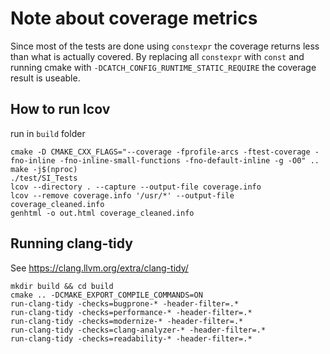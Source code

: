 # Note about coverage metrics

Since most of the tests are done using `constexpr` the coverage returns less than what is actually covered. By replacing all `constexpr` with `const` and running cmake with `-DCATCH_CONFIG_RUNTIME_STATIC_REQUIRE`  the coverage result is useable.

## How to run lcov

run in `build` folder

```
cmake -D CMAKE_CXX_FLAGS="--coverage -fprofile-arcs -ftest-coverage -fno-inline -fno-inline-small-functions -fno-default-inline -g -O0" ..
make -j$(nproc)
./test/SI_Tests
lcov --directory . --capture --output-file coverage.info
lcov --remove coverage.info '/usr/*' --output-file coverage_cleaned.info
genhtml -o out.html coverage_cleaned.info
```

## Running clang-tidy

See https://clang.llvm.org/extra/clang-tidy/

```
mkdir build && cd build
cmake .. -DCMAKE_EXPORT_COMPILE_COMMANDS=ON
run-clang-tidy -checks=bugprone-* -header-filter=.*
run-clang-tidy -checks=performance-* -header-filter=.*
run-clang-tidy -checks=modernize-* -header-filter=.*
run-clang-tidy -checks=clang-analyzer-* -header-filter=.*
run-clang-tidy -checks=readability-* -header-filter=.*